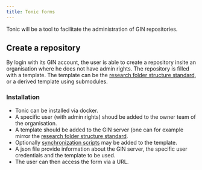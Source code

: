 ```yaml
---
title: Tonic forms
---
```


Tonic will be a tool to facilitate the administration of GIN repositories.

## Create a repository

By login with its GIN account, the user is able to create a repository insite an organisation where he does not have admin rights. 
The repository is filled with a template.
The template can be the [research folder structure standard](/standard/),
or a derived template using submodules.

### Installation

- Tonic can be installed via docker.
- A specific user (with admin rights) shoud be added to the owner
team of the organisation.
- A template should be added to the GIN server (one can for example mirror the [research folder structure standard](/standard/).
- Optionally [synchronization scripts](/tooling/synchronisationscripts/) may be added to the template.
- A json file provide information about the GIN server,
the specific user credentials and the template to be used.
- The user can then access the form via a URL.
